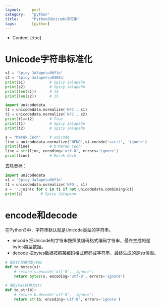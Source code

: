 ```yaml
---
layout:		post
category:	"python"
title:		"Python的Unicode字符串"
tags:		[python]
---
```

- Content
{:toc}


# Unicode字符串标准化
```python
s1 = 'Spicy Jalape\u00f1o'
s2 = 'Spicy Jalapen\u0303o'
print(s1)           # Spicy Jalapeño
print(s2)           # Spicy Jalapeño
print(len(s1))      # 14
print(len(s2))      # 15

import unicodedata
t1 = unicodedata.normalize('NFC', s1)
t2 = unicodedata.normalize('NFC', s2)
print(t1==t2)       # True
print(t1)           # Spicy Jalapeño
print(t2)           # Spicy Jalapeño

s = "Marek Čech"    # unicode
line = unicodedata.normalize('NFKD',s).encode('ascii', 'ignore')
print(line)         # b'Marek Cech'
line = str(line, encoding='utf-8', errors='ignore')
print(line)         # Marek Cech
```

去除音标：
```python
import unicodedata
s1 = 'Spicy Jalape\u00f1o'
t1 = unicodedata.normalize('NFD', s1)
s = ''.join(c for c in t1 if not unicodedata.combining(c))
print(s)        # Spicy Jalapeno
```

# encode和decode
在Python3中，字符串默认就是Unicode类型的字符串。

- encode 把Unicode的字符串按照某编码格式编码字符串，最终生成的是bytes类型数据。
- decode 把bytes数据按照某编码格式解码成字符串，最终生成的是str类型。

```python
# 把str转换为bytes
def to_bytes(s):
    # return s.encode('utf-8', 'ignore')
    return bytes(s, encoding='utf-8', errors='ignore')

# 把bytes转换为str
def to_str(b):
    # return b.decode('utf-8', 'ignore')
    return str(b, encoding='utf-8', errors='ignore')
```